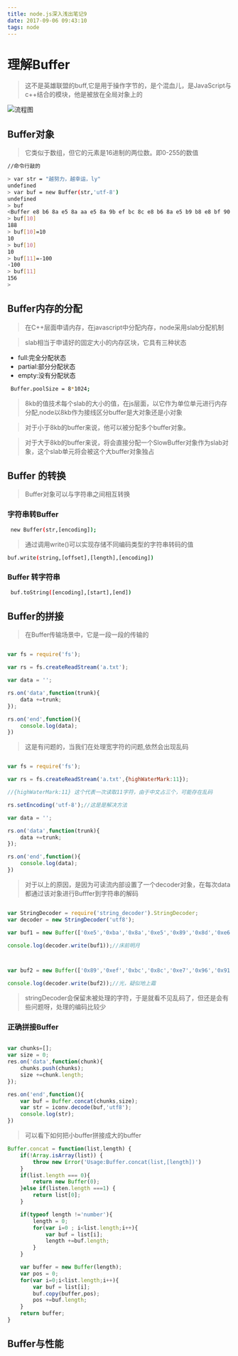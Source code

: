 ```yaml
---
title: node.js深入浅出笔记9
date: 2017-09-06 09:43:10
tags: node
---
```


# 理解Buffer

> 这不是英雄联盟的buff,它是用于操作字节的，是个混血儿，是JavaScript与c++结合的模块，他是被放在全局对象上的

![流程图](https://aymfx.github.io/img/a20170906/a1.png)


## Buffer对象

> 它类似于数组，但它的元素是16进制的两位数。即0-255的数值

``` bash
//命令行敲的

> var str = "越努力，越幸运，ly"
undefined
> var buf = new Buffer(str,'utf-8')
undefined
> buf
<Buffer e8 b6 8a e5 8a aa e5 8a 9b ef bc 8c e8 b6 8a e5 b9 b8 e8 bf 90 ef bc 8c 6c 79>
> buf[10]
188
> buf[10]=10
10
> buf[10]
10
> buf[11]=-100
-100
> buf[11]
156
>

```

## Buffer内存的分配

> 在C++层面申请内存，在javascript中分配内存，node采用slab分配机制

> slab相当于申请好的固定大小的内存区块，它具有三种状态

 - full:完全分配状态
 - partial:部分分配状态
 - empty:没有分配状态

``` bash
 Buffer.poolSize = 8*1024;
```
>8kb的值技术每个slab的大小的值，在js层面，以它作为单位单元进行内存分配,node以8kb作为接线区分buffer是大对象还是小对象

>对于小于8kb的buffer来说，他可以被分配多个buffer对象。

>对于大于8kb的buffer来说，将会直接分配一个SlowBuffer对象作为slab对象，这个slab单元将会被这个大buffer对象独占

## Buffer 的转换

>Buffer对象可以与字符串之间相互转换

### 字符串转Buffer

``` bash
 new Buffer(str,[encoding]);

```

> 通过调用write()可以实现存储不同编码类型的字符串转码的值
``` bash
buf.write(string,[offset],[length],[encoding])
```

### Buffer 转字符串

``` bash
 buf.toString([encoding],[start],[end])

```
## Buffer的拼接
> 在Buffer传输场景中，它是一段一段的传输的

``` javascript

var fs = require('fs');

var rs = fs.createReadStream('a.txt');

var data = '';

rs.on('data',function(trunk){
    data +=trunk;
});

rs.on('end',function(){
    console.log(data);
})

```

> 这是有问题的，当我们在处理宽字符的问题,依然会出现乱码

``` javascript

var fs = require('fs');

var rs = fs.createReadStream('a.txt',{highWaterMark:11});

//{highWaterMark:11} 这个代表一次读取11字符，由于中文占三个，可能存在乱码

rs.setEncoding('utf-8');//这是是解决方法

var data = '';

rs.on('data',function(trunk){
    data +=trunk;
});

rs.on('end',function(){
    console.log(data);
})

```

> 对于以上的原因，是因为可读流内部设置了一个decoder对象，在每次data都通过该对象进行Bufffer到字符串的解码

``` javascript

var StringDecoder = require('string_decoder').StringDecoder;
var decoder = new StringDecoder('utf8');

var buf1 = new Buffer(['0xe5','0xba','0x8a','0xe5','0x89','0x8d','0xe6','0x98','0x8e','0xe6','0x9c','0x88','0xe5','0x85']);

console.log(decoder.write(buf1));//床前明月



var buf2 = new Buffer(['0x89','0xef','0xbc','0x8c','0xe7','0x96','0x91','0xe4','0xbc','0xbc','0xe5','0x9c','0xb0','0xe4','0xb8','0x8a','0xe9','0x9c','0x9c']);

console.log(decoder.write(buf2));//光，疑似地上霜

```

>stringDecoder会保留未被处理的字符，于是就看不见乱码了，但还是会有些问题呀，处理的编码比较少

### 正确拼接Buffer

``` javascript

var chunks=[];
var size = 0;
res.on('data',function(chunk){
    chunks.push(chunks);
    size +=chunk.length;
});

res.on('end',function(){
    var buf = Buffer.concat(chunks,size);
    var str = iconv.decode(buf,'utf8');
    console.log(str);
})

```

>可以看下如何把小buffer拼接成大的buffer

``` javascript
Buffer.concat = function(list,length) {
    if(!Array.isArray(list)) {
        throw new Error('Usage:Buffer.concat(list,[length])')
    }
    if(list.length === 0){
        return new Buffer(0);
    }else if(listen.length ===1) {
        return list[0];
    }

    if(typeof length !='number'){
        length = 0;
        for(var i=0 ; i<list.length;i++){
            var buf = list[i];
            length +=buf.length;
        }
    }

    var buffer = new Buffer(length);
    var pos = 0;
    for(var i=0;i<list.length;i++){
        var buf = list[i];
        buf.copy(buffer,pos);
        pos +=buf.length;
    }
    return buffer;
}

```


## Buffer与性能









